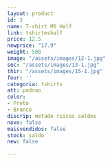 ```yaml
---
layout: product
id: 3
name: T-shirt MS Half
link: tshirtmshalf
price: 12.5
newprice: "17.9"
weight: 500
image: "/assets/images/12-1.jpg"
sec: "/assets/images/13-1.jpg"
thir: "/assets/images/15-1.jpg"
four: ''
categoria: tshirts
att: padrao
color:
- Preto
- Branco
discrip: metade riscas saldos
novo: false
maisvendidos: false
stock: saldo
new: false

---
```

